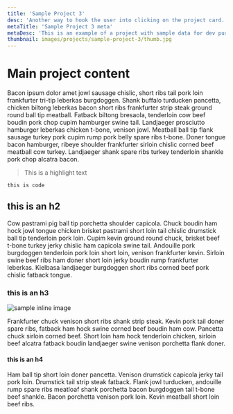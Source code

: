 ```yaml
---
title: 'Sample Project 3'
desc: 'Another way to hook the user into clicking on the project card.'
metaTitle: 'Sample Project 3 meta'
metaDesc: 'This is an example of a project with sample data for dev purposes'
thumbnail: images/projects/sample-project-3/thumb.jpg
---
```


# Main project content

Bacon ipsum dolor amet jowl sausage chislic, short ribs tail pork loin frankfurter tri-tip leberkas burgdoggen. Shank buffalo turducken pancetta, chicken biltong leberkas bacon short ribs frankfurter strip steak ground round ball tip meatball. Fatback biltong bresaola, tenderloin cow beef boudin pork chop cupim hamburger swine tail. Landjaeger prosciutto hamburger leberkas chicken t-bone, venison jowl. Meatball ball tip flank sausage turkey pork cupim rump pork belly spare ribs t-bone. Doner tongue bacon hamburger, ribeye shoulder frankfurter sirloin chislic corned beef meatball cow turkey. Landjaeger shank spare ribs turkey tenderloin shankle pork chop alcatra bacon.

> This is a highlight text

`this is code`

## this is an h2

Cow pastrami pig ball tip porchetta shoulder capicola. Chuck boudin ham hock jowl tongue chicken brisket pastrami short loin tail chislic drumstick ball tip tenderloin pork loin. Cupim kevin ground round chuck, brisket beef t-bone turkey jerky chislic ham capicola swine tail. Andouille pork burgdoggen tenderloin pork loin short loin, venison frankfurter kevin. Sirloin swine beef ribs ham doner short loin jerky boudin rump frankfurter leberkas. Kielbasa landjaeger burgdoggen short ribs corned beef pork chislic fatback tongue.

### this is an h3

![sample inline image](/images/projects/sample-project-3/work-photo1.jpg)

Frankfurter chuck venison short ribs shank strip steak. Kevin pork tail doner spare ribs, fatback ham hock swine corned beef boudin ham cow. Pancetta chuck sirloin corned beef. Short loin ham hock tenderloin chicken, sirloin beef alcatra fatback boudin landjaeger swine venison porchetta flank doner.

#### this is an h4

Ham ball tip short loin doner pancetta. Venison drumstick capicola jerky tail pork loin. Drumstick tail strip steak fatback. Flank jowl turducken, andouille rump spare ribs meatloaf shank porchetta bacon burgdoggen tail t-bone beef shankle. Bacon porchetta venison pork loin. Kevin meatball short loin beef ribs.